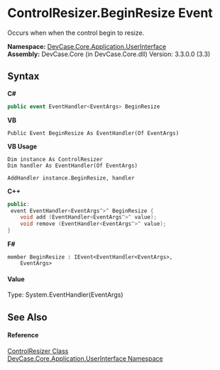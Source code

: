 # ControlResizer.BeginResize Event
 

Occurs when when the control begin to resize.

**Namespace:**&nbsp;<a href="N_DevCase_Core_Application_UserInterface">DevCase.Core.Application.UserInterface</a><br />**Assembly:**&nbsp;DevCase.Core (in DevCase.Core.dll) Version: 3.3.0.0 (3.3)

## Syntax

**C#**<br />
``` C#
public event EventHandler<EventArgs> BeginResize
```

**VB**<br />
``` VB
Public Event BeginResize As EventHandler(Of EventArgs)
```

**VB Usage**<br />
``` VB Usage
Dim instance As ControlResizer
Dim handler As EventHandler(Of EventArgs)

AddHandler instance.BeginResize, handler

```

**C++**<br />
``` C++
public:
 event EventHandler<EventArgs^>^ BeginResize {
	void add (EventHandler<EventArgs^>^ value);
	void remove (EventHandler<EventArgs^>^ value);
}
```

**F#**<br />
``` F#
member BeginResize : IEvent<EventHandler<EventArgs>,
    EventArgs>

```


#### Value
Type: System.EventHandler(EventArgs)

## See Also


#### Reference
<a href="T_DevCase_Core_Application_UserInterface_ControlResizer">ControlResizer Class</a><br /><a href="N_DevCase_Core_Application_UserInterface">DevCase.Core.Application.UserInterface Namespace</a><br />